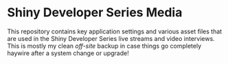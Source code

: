 # Shiny Developer Series Media

This repository contains key application settings and various asset files that are used in the Shiny Developer Series live streams and video interviews. This is mostly my clean _off-site_ backup in case things go completely haywire after a system change or upgrade!
